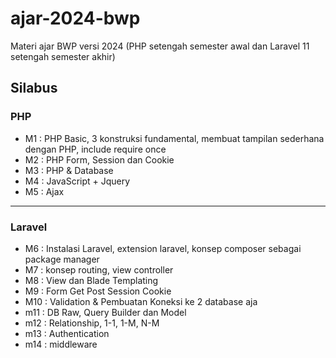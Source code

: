 # ajar-2024-bwp
Materi ajar BWP versi 2024 (PHP setengah semester awal dan Laravel 11 setengah semester akhir)

## Silabus

### PHP
- M1 : PHP Basic, 3 konstruksi fundamental, membuat tampilan sederhana dengan PHP, include require once
- M2 : PHP Form, Session dan Cookie
- M3 : PHP & Database
- M4 : JavaScript + Jquery
- M5 : Ajax

---
### Laravel
- M6 : Instalasi Laravel, extension laravel, konsep composer sebagai package manager 
- M7 : konsep routing, view controller
- M8 : View dan Blade Templating
- M9 : Form Get Post Session Cookie
- M10 : Validation & Pembuatan Koneksi ke 2 database aja
- m11 : DB Raw, Query Builder dan Model
- m12 : Relationship, 1-1, 1-M, N-M
- m13 : Authentication
- m14 : middleware